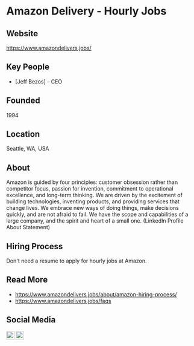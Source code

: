 # Amazon Delivery -  Hourly Jobs

## Website

https://www.amazondelivers.jobs/ 

## Key People

- [Jeff Bezos] - CEO

## Founded

1994

## Location

Seattle, WA, USA

## About

Amazon is guided by four principles: customer obsession rather than competitor focus, passion for invention, commitment to operational excellence, and long-term thinking. We are driven by the excitement of building technologies, inventing products, and providing services that change lives. We embrace new ways of doing things, make decisions quickly, and are not afraid to fail. We have the scope and capabilities of a large company, and the spirit and heart of a small one. (LinkedIn Profile About Statement)

## Hiring Process

Don't need a resume to apply for hourly jobs at Amazon.

## Read More

- https://www.amazondelivers.jobs/about/amazon-hiring-process/ 
- https://www.amazondelivers.jobs/faqs 

## Social Media

[<img align="left" alt="MacAppStudio | Youtube" width="22px" src="https://cdn.jsdelivr.net/npm/simple-icons@3.7.0/icons/youtube.svg" />][youtube]
[<img align="left" alt="MacAppStudio | LinkedIn" width="22px" src="https://cdn.jsdelivr.net/npm/simple-icons@3.7.0/icons/linkedin.svg" />][linkedin]

[youtube]: https://www.youtube.com/user/amazon 
[linkedin]: https://www.linkedin.com/company/amazon/ 
